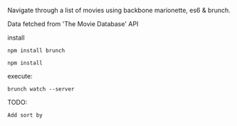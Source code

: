 Navigate through a list of movies using backbone marionette, es6 &amp; brunch. 

Data fetched from 'The Movie Database' API


install

    npm install brunch

    npm install


execute:
    
    brunch watch --server


TODO:
    
    Add sort by

